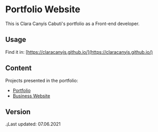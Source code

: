 # Portfolio Website

This is Clara Canyís Cabuti's portfolio as a Front-end developer.

## Usage
Find it in: [https://claracanyis.github.io/](https://claracanyis.github.io/)

## Content
Projects presented in the portfolio:
* [Portfolio](https://claracanyis.github.io/)
* [Business Website](https://claracanyis.github.io/ThreadIt/)

## Version
.¡Last updated: 07.06.2021
